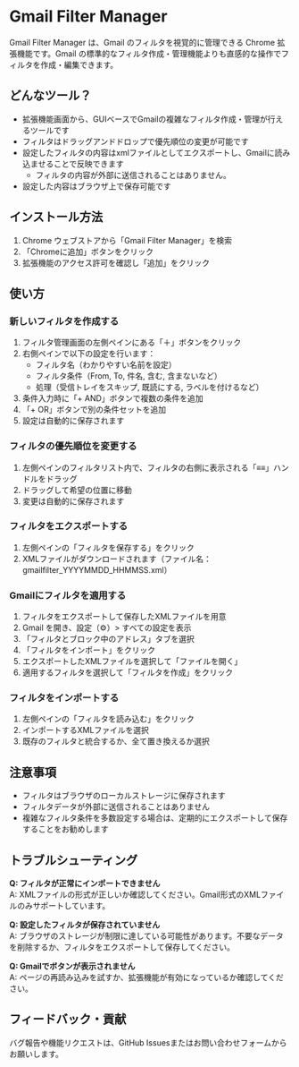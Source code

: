 # Gmail Filter Manager
Gmail Filter Manager は、Gmail のフィルタを視覚的に管理できる Chrome 拡張機能です。Gmail の標準的なフィルタ作成・管理機能よりも直感的な操作でフィルタを作成・編集できます。

## どんなツール？
- 拡張機能画面から、GUIベースでGmailの複雑なフィルタ作成・管理が行えるツールです
- フィルタはドラッグアンドドロップで優先順位の変更が可能です
- 設定したフィルタの内容はxmlファイルとしてエクスポートし、Gmailに読み込ませることで反映できます
   - フィルタの内容が外部に送信されることはありません。
- 設定した内容はブラウザ上で保存可能です

## インストール方法

1. Chrome ウェブストアから「Gmail Filter Manager」を検索
2. 「Chromeに追加」ボタンをクリック
3. 拡張機能のアクセス許可を確認し「追加」をクリック


## 使い方
### 新しいフィルタを作成する

1. フィルタ管理画面の左側ペインにある「＋」ボタンをクリック
2. 右側ペインで以下の設定を行います：
   - フィルタ名（わかりやすい名前を設定）
   - フィルタ条件（From, To, 件名, 含む, 含まないなど）
   - 処理（受信トレイをスキップ, 既読にする, ラベルを付けるなど）
3. 条件入力時に「+ AND」ボタンで複数の条件を追加
4. 「+ OR」ボタンで別の条件セットを追加
5. 設定は自動的に保存されます

### フィルタの優先順位を変更する

1. 左側ペインのフィルタリスト内で、フィルタの右側に表示される「≡≡」ハンドルをドラッグ
2. ドラッグして希望の位置に移動
3. 変更は自動的に保存されます

### フィルタをエクスポートする

1. 左側ペインの「フィルタを保存する」をクリック
2. XMLファイルがダウンロードされます（ファイル名：gmailfilter_YYYYMMDD_HHMMSS.xml）

### Gmailにフィルタを適用する

1. フィルタをエクスポートして保存したXMLファイルを用意
2. Gmail を開き、設定（⚙）> すべての設定を表示
3. 「フィルタとブロック中のアドレス」タブを選択
4. 「フィルタをインポート」をクリック
5. エクスポートしたXMLファイルを選択して「ファイルを開く」
6. 適用するフィルタを選択して「フィルタを作成」をクリック

### フィルタをインポートする

1. 左側ペインの「フィルタを読み込む」をクリック
2. インポートするXMLファイルを選択
3. 既存のフィルタと統合するか、全て置き換えるか選択

## 注意事項

- フィルタはブラウザのローカルストレージに保存されます
- フィルタデータが外部に送信されることはありません
- 複雑なフィルタ条件を多数設定する場合は、定期的にエクスポートして保存することをお勧めします

## トラブルシューティング

**Q: フィルタが正常にインポートできません**  
A: XMLファイルの形式が正しいか確認してください。Gmail形式のXMLファイルのみサポートしています。

**Q: 設定したフィルタが保存されていません**  
A: ブラウザのストレージが制限に達している可能性があります。不要なデータを削除するか、フィルタをエクスポートして保存してください。

**Q: Gmailでボタンが表示されません**  
A: ページの再読み込みを試すか、拡張機能が有効になっているか確認してください。

## フィードバック・貢献

バグ報告や機能リクエストは、GitHub Issuesまたはお問い合わせフォームからお願いします。